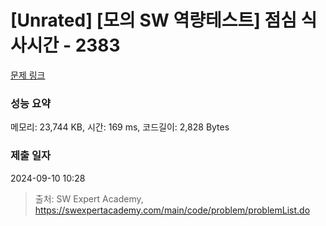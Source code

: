 # [Unrated] [모의 SW 역량테스트] 점심 식사시간 - 2383 

[문제 링크](https://swexpertacademy.com/main/code/problem/problemDetail.do?contestProbId=AV5-BEE6AK0DFAVl) 

### 성능 요약

메모리: 23,744 KB, 시간: 169 ms, 코드길이: 2,828 Bytes

### 제출 일자

2024-09-10 10:28



> 출처: SW Expert Academy, https://swexpertacademy.com/main/code/problem/problemList.do